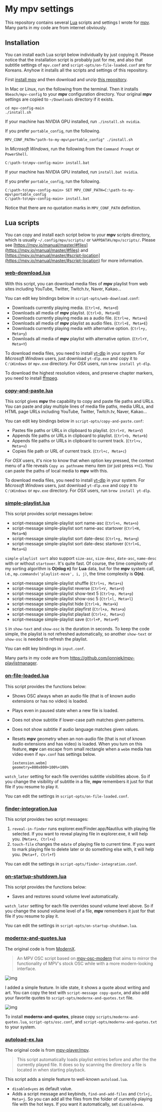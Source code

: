 # My mpv settings

This repository contains several [Lua](http://lua.org) scripts and settings
I wrote for [mpv](https://mpv.io). Many parts in my code are from internet
obviously.

## Installation

You can install each Lua script below individually by just copying it. Please
notice that the installation script is probably just for me, and also that
subtitle settings of `mpv.conf` and `script-opts/on-file-loaded.conf` are for
Koreans. Anyhow it installs all the scripts and settings of this repository.

First [install mpv](https://mpv.io/installation/) and then download and unzip
[this repository](https://github.com/9beach/mpv-config/archive/refs/heads/main.zip).

In Mac or Linux, run the following from the terminal. Then it installs
`9beach/mpv-config` to your **mpv** configuration directory. Your original
**mpv** settings are copied to `~/Downloads` directory if it exists.

```console
cd mpv-config-main
./install.sh
```

If your machine has NVIDIA GPU installed, run `./install.sh nvidia`.

If you prefer `portable_config`, run the following.

```
MPV_CONF_PATH="path-to-my-mpv\portable_config" ./install.sh
```

In _Microsoft Windows_, run the following from the `Command Prompt` or
`PowerShell`.

```console
C:\path-to\mpv-config-main> install.bat
```

If your machine has NVIDIA GPU installed, run `install.bat nvidia`.

If you prefer `portable_config`, run the following.

```
C:\path-to\mpv-config-main> SET MPV_CONF_PATH=C:\path-to-my-mpv\portable_config
C:\path-to\mpv-config-main> install.bat
```

Notice that there are no quotation marks in `MPV_CONF_PATH` definition.

## Lua scripts

You can copy and install each script below to your **mpv** scripts directory,
which is usually `~/.config/mpv/scripts/` or `%APPDATA%/mpv/scripts/`. Please
see [https://mpv.io/manual/master/#files](https://mpv.io/manual/master/#files)
and [https://mpv.io/manual/master/#script-location](https://mpv.io/manual/master/#script-location)
for more information.

### [web-download.lua](https://github.com/9beach/mpv-config/blob/main/scripts/web-download.lua)

With this script, you can download media files of **mpv** playlist from web
sites including YouTube, Twitter, Twitch.tv, Naver, Kakao...

You can edit key bindings below in `script-opts/web-download.conf`:

- Downloads currently playing media. (`Ctrl+d, Meta+d`)
- Downloads all media of **mpv** playlist. (`Ctrl+D, Meta+D`)
- Downloads currently playing media as a audio file. (`Ctrl+e, Meta+e`)
- Downloads all media of **mpv** playlist as audio files. (`Ctrl+E, Meta+E`)
- Downloads currently playing media with alternative option. (`Ctrl+y, Meta+y`)
- Downloads all media of **mpv** playlist with alternative option.
  (`Ctrl+Y, Meta+Y`)

To download media files, you need to install
[yt-dlp](https://github.com/yt-dlp/yt-dlp/releases) in your system.
For _Microsoft Windows_ users, just download `yt-dlp.exe` and copy it to
`C:\Windows` or `mpv.exe` directory. For _OSX_ users, run `brew install yt-dlp`.

To download the highest resolution videos, and preserve chapter markers,
you need to install [ffmpeg](https://ffmpeg.org).

### [copy-and-paste.lua](https://github.com/9beach/mpv-config/blob/main/scripts/copy-and-paste.lua)

This script gives **mpv** the capability to copy and paste file paths and URLs.
You can paste and play multiple lines of media file paths, media URLs, and
HTML page URLs including YouTube, Twitter, Twitch.tv, Naver, Kakao...

You can edit key bindings below in `script-opts/copy-and-paste.conf`:

- Pastes file paths or URLs in clipboard to playlist. (`Ctrl+V, Meta+V`)
- Appends file paths or URLs in clipboard to playlist. (`Ctrl+b, Meta+b`)
- Appends file paths or URLs in clipboard to current track. (`Ctrl+v, Meta+v`)
- Copies file path or URL of current track. (`Ctrl+c, Meta+c`)

For _OSX_ users, it's nice to know that when option key pressed, the context
menu of a file reveals `Copy as pathname` menu item (or just press `⌘⌥C`). You
can paste the paths of local media to **mpv** with this.

To download media files, you need to install
[yt-dlp](https://github.com/yt-dlp/yt-dlp/releases) in your system.
For _Microsoft Windows_ users, just download `yt-dlp.exe` and copy it to
`C:\Windows` or `mpv.exe` directory. For _OSX_ users, run `brew install yt-dlp`.

### [simple-playlist.lua](https://github.com/9beach/mpv-config/blob/main/scripts/simple-playlist.lua)

This script provides script messages below:

- script-message simple-playlist sort name-asc (`Ctrl+n, Meta+n`)
- script-message simple-playlist sort name-asc startover (`Ctrl+N, Meta+N`)
- script-message simple-playlist sort date-desc (`Ctrl+g, Meta+g`)
- script-message simple-playlist sort date-desc startover (`Ctrl+G, Meta+G`)

`simple-playlist sort` also support `size-asc`, `size-desc`, `date-asc`,
`name-desc` with or without `startover`. It's quite fast. Of course,
the time complexity of my sorting algorithm is **O(nlog n)** for **Lua** data,
but for the **mpv** system call, i.e., `mp.commandv('playlist-move', i, j)`,
the time complexity is **O(n)**.

- script-message simple-playlist shuffle (`Ctrl+s, Meta+s`)
- script-message simple-playlist reverse (`Ctrl+V, Meta+V`)
- script-message simple-playlist show-text 5 (`Ctrl+p, Meta+p`)
- script-message simple-playlist show-osc 5 (`Ctrl+l, Meta+l`)
- script-message simple-playlist hide (`Ctrl+k, Meta+k`)
- script-message simple-playlist playfirst (`Ctrl+a, Meta+a`)
- script-message simple-playlist playlast (`Ctrl+z, Meta+z`)
- script-message simple-playlist save (`Ctrl+P, Meta+P`)

`5` in `show-text` and `show-osc` is the duration in seconds. To keep the code
simple, the playlist is not refreshed automatically, so another `show-text` or
`show-osc` is needed to refresh the playlist.

You can edit key bindings in `input.conf`.

Many parts in my code are from <https://github.com/jonniek/mpv-playlistmanager>.

### [on-file-loaded.lua](https://github.com/9beach/mpv-config/blob/main/scripts/on-file-loaded.lua)

This script provides the functions below:

- Shows OSC always when an audio file (that is of known audio extensions or
  has no video) is loaded.
- Plays even in paused state when a new file is loaded.
- Does not show subtitle if lower-case path matches given patterns.
- Does not show subtitle if audio language matches given values.
- Resets **mpv** geometry when an non-audio file (that is not of known audio
  extensions and has video) is loaded. When you turn on this feature, **mpv**
  can escape from small rectangle when a `webm` media has video even if 
  `mpv.conf` has settings below.

  ```
  [extension.webm]
  geometry=800x800+100%+100%
  ```

`watch_later` setting for each file overrides subtitle visibilities above.
So if you change the visibility of subtitle in a file, **mpv** remembers it
just for that file if you resume to play it.

You can edit the settings in `script-opts/on-file-loaded.conf`.

### [finder-integration.lua](https://github.com/9beach/mpv-config/blob/main/scripts/finder-integration.lua)

This script provides two script messages:

1. `reveal-in-finder` runs explorer.exe/Finder.app/Nautilus with playing file
   selected. If you want to reveal playing file in explorer.exe, it will help
   you. (`Meta+x, Ctrl+x`)
2. `touch-file` changes the `mdate` of playing file to current time. If you
   want to mark playing file to delete later or do something else with, it will
   help you. (`Meta+f, Ctrl+f`)

You can edit the settings in `script-opts/finder-integration.conf`.

### [on-startup-shutdown.lua](https://github.com/9beach/mpv-config/blob/master/scripts/on-startup-shutdown.lua)

This script provides the functions below:

- Saves and restores sound volume level automatically.

`watch_later` setting for each file overrides sound volume level above.
So if you change the sound volume level of a file, **mpv** remembers it just
for that file if you resume to play it.

You can edit the settings in `script-opts/on-startup-shutdown.lua`.

### [modernx-and-quotes.lua](https://github.com/9beach/mpv-config/blob/main/scripts/modernx-and-quotes.lua)

The original code is from [ModernX](https://github.com/cyl0/ModernX).

> An MPV OSC script based on
> [mpv-osc-modern](https://github.com/maoiscat/mpv-osc-modern/) that aims to
> mirror the functionality of MPV's stock OSC while with a more modern-looking
> interface.

![img](https://github.com/cyl0/ModernX/blob/main/preview.png?raw=true)

I added a simple feature. In idle state, it shows a quote about writing and art.
You can copy the text with `script-message copy-quote`, and also add your
favorite quotes to `script-opts/modernx-and-quotes.txt` file.

![img](modernx-and-quotes.png)

To install **modernx-and-quotes**, please copy `scripts/modernx-and-quotes.lua`,
`script-opts/osc.conf`, and `script-opts/modernx-and-quotes.txt` to your system.

### [autoload-ex.lua](https://github.com/9beach/mpv-config/blob/main/scripts/autoload-ex.lua)

The original code is from [mpv-player/mpv](https://github.com/mpv-player/mpv/blob/master/TOOLS/lua/autoload.lua).

> This script automatically loads playlist entries before and after the the
> currently played file. It does so by scanning the directory a file is located
> in when starting playback.

This script adds a simple feature to well-known `autoload.lua`.

- `disabled=yes` as default value.
- Adds a script message and keybinds, `find-and-add-files` and `Ctrl+j, Meta+j`.
  So you can add all the files from the folder of currently playing file with
  the hot keys. If you want it automatically, set `disabled=no`.
